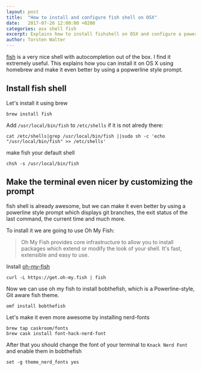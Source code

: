 ```yaml
---
layout: post
title:  "How to install and configure fish shell on OSX"
date:   2017-07-26 12:00:00 +0200
categories: osx shell fish
excerpt: Explains how to install fishshell on OSX and configure a powerline style prompt.
author: Torsten Walter
---
```


[fish](https://fishshell.com/) is a very nice shell with autocompletion out of the box. I find it extremely useful.
This explains how you can install it on OS X using homebrew and make it even better by using a popwerline style prompt.

## Install fish shell
Let's install it using brew
```
brew install fish
```

Add `/usr/local/bin/fish` to `/etc/shells` if it is not alredy there:
```
cat /etc/shells|grep /usr/local/bin/fish ||sudo sh -c 'echo "/usr/local/bin/fish" >> /etc/shells'
```

make fish your default shell
```
chsh -s /usr/local/bin/fish
```

## Make the terminal even nicer by customizing the prompt

fish shell is already awesome, but we can make it even better by using a powerline style prompt which displays git branches,
the exit status of the last command, the current time  and much more.

To install it we are going to use Oh My Fish:

> Oh My Fish provides core infrastructure to allow you to install packages which extend or modify the look of your shell. It's fast, extensible and easy to use.

Install [oh-my-fish](https://github.com/oh-my-fish/oh-my-fish)
```
curl -L https://get.oh-my.fish | fish
```

Now we can use oh my fish to install bobthefish, which is a Powerline-style, Git aware fish theme.
```
omf install bobthefish
```

Let's make it even more awesome by installing nerd-fonts
```
brew tap caskroom/fonts
brew cask install font-hack-nerd-font
```

After that you should change the font of your terminal to `Knack Nerd Font` and enable them in bobthefish
```
set -g theme_nerd_fonts yes
```
